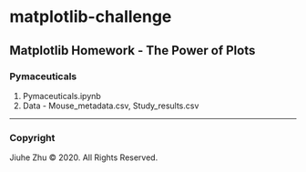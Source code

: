 # matplotlib-challenge
## Matplotlib Homework - The Power of Plots
### Pymaceuticals
1. Pymaceuticals.ipynb
2. Data - Mouse_metadata.csv, Study_results.csv

---
### Copyright
Jiuhe Zhu © 2020. All Rights Reserved.
